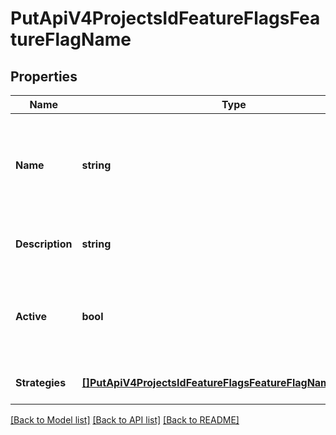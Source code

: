 # PutApiV4ProjectsIdFeatureFlagsFeatureFlagName

## Properties
Name | Type | Description | Notes
------------ | ------------- | ------------- | -------------
**Name** | **string** | The new name of the feature flag. Supported in GitLab 13.3 and later | [optional] [default to null]
**Description** | **string** | The description of the feature flag | [optional] [default to null]
**Active** | **bool** | The active state of the flag. Supported in GitLab 13.3 and later | [optional] [default to null]
**Strategies** | [**[]PutApiV4ProjectsIdFeatureFlagsFeatureFlagNameStrategies**](putApiV4ProjectsIdFeatureFlagsFeatureFlagName_strategies.md) |  | [optional] [default to null]

[[Back to Model list]](../README.md#documentation-for-models) [[Back to API list]](../README.md#documentation-for-api-endpoints) [[Back to README]](../README.md)


